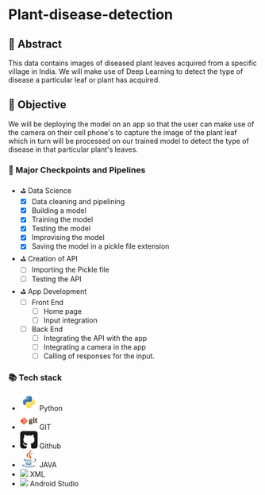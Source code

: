 # Plant-disease-detection

## 📄 Abstract
This data contains images of diseased plant leaves acquired from a specific village in India. 
We will make use of Deep Learning to detect the type of disease a particular leaf or plant has acquired.

## 🎯 Objective 
We will be deploying the model on an app so that the user can make use of the camera on their cell phone's to capture the image of the plant leaf which in turn will be processed on our trained model to detect the type of disease in that particular plant's leaves.

### 📍 Major Checkpoints and Pipelines 
- ⛳ Data Science
   - [x] Data cleaning and pipelining
   - [x] Building a model
   - [x] Training the model
   - [x] Testing the model
   - [x] Improvising the model
   - [x] Saving the model in a pickle file extension
- ⛳ Creation of API
   - [ ] Importing the Pickle file
   - [ ] Testing the API
- ⛳ App Development
   - [ ] Front End
      - [ ] Home page
      - [ ] Input integration
   - [ ] Back End
      - [ ] Integrating the API with the app
      - [ ] Integrating a camera in the app
      - [ ] Calling of responses for the input.

### 📚 Tech stack
- <code><img height="35" src="https://raw.githubusercontent.com/github/explore/80688e429a7d4ef2fca1e82350fe8e3517d3494d/topics/python/python.png"></code> Python
- <code><img height="35" src="https://raw.githubusercontent.com/github/explore/80688e429a7d4ef2fca1e82350fe8e3517d3494d/topics/git/git.png"></code> GIT
- <code><img height="35" src="https://github.com/edent/SuperTinyIcons/blob/master/images/svg/github.svg"></code> Github
- <code><img height="35" src="https://raw.githubusercontent.com/github/explore/80688e429a7d4ef2fca1e82350fe8e3517d3494d/topics/java/java.png"></code> JAVA
- <code><img height="35" src="https://png.pngtree.com/element_our/png_detail/20181227/xml-vector-icon-png_287418.jpg"></code> XML
- <code><img height="35" src="https://www.kindpng.com/picc/m/25-255595_icon-android-studio-logo-hd-png-download.png"></code> Android Studio

